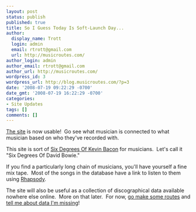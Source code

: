 ```yaml
---
layout: post
status: publish
published: true
title: So I Guess Today Is Soft-Launch Day...
author:
  display_name: Trott
  login: admin
  email: rtrott@gmail.com
  url: http://musicroutes.com/
author_login: admin
author_email: rtrott@gmail.com
author_url: http://musicroutes.com/
wordpress_id: 3
wordpress_url: http://blog.musicroutes.com/?p=3
date: '2008-07-19 09:22:29 -0700'
date_gmt: '2008-07-19 16:22:29 -0700'
categories:
- Site Updates
tags: []
comments: []
---
```

<p><a href="http://musicroutes.com/">The site</a> is now usable!  Go see what musician is connected to what musician based on who they've recorded with.</p>
<p>This site is sort of <a href="http://en.wikipedia.org/wiki/Six_Degrees_of_Kevin_Bacon">Six Degrees Of Kevin Bacon</a> for musicians.  Let's call it "Six Degrees Of David Bowie."</p>
<p>If you find a particularly long chain of musicians, you'll have yourself a fine mix tape.  Most of the songs in the database have a link to listen to them using <a href="http://www.rhapsody.com/">Rhapsody</a>.</p>
<p>The site will also be useful as a collection of discographical data available nowhere else online.  More on that later.  For now, <a href="http://musicroutes.com/">go make some routes</a> and <a href="http://musicroutes.com/add.php">tell me about data I'm missing</a>!</p>
